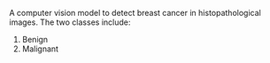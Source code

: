 A computer vision model to detect breast cancer in histopathological images. The two classes include:

1. Benign
2. Malignant
